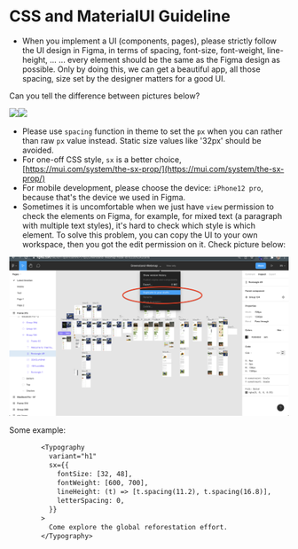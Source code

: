 # CSS and MaterialUI Guideline

* When you implement a UI (components, pages), please strictly follow the UI design in Figma, in terms of spacing, font-size, font-weight, line-height, ... ... every element should be the same as the Figma design as possible. Only by doing this, we can get a beautiful app, all those spacing, size set by the designer matters for a good UI.

&#x20;     Can you tell the difference between pictures below?&#x20;

![](<.gitbook/assets/image (2).png>)![](<.gitbook/assets/image (3).png>)

* Please use `spacing` function in theme to set the `px` when you can rather than raw `px` value instead. Static size values like '32px' should be avoided.
* For one-off CSS style, `sx` is a better choice, [https://mui.com/system/the-sx-prop/](https://mui.com/system/the-sx-prop/)
* For mobile development, please choose the device: `iPhone12 pro`, because that's the device we used in Figma.
* Sometimes it is uncomfortable when we just have `view` permission to check the elements on Figma, for example, for mixed text (a paragraph with multiple text styles), it's hard to check which style is which element. To solve this problem, you can copy the UI to your own workspace, then you got the edit permission on it. Check picture below:



![](<.gitbook/assets/Screen Shot 2022-01-22 at 3.02.04 PM.png>)

Some example:

```
        <Typography
          variant="h1"
          sx={{
            fontSize: [32, 48],
            fontWeight: [600, 700],
            lineHeight: (t) => [t.spacing(11.2), t.spacing(16.8)],
            letterSpacing: 0,
          }}
        >
          Come explore the global reforestation effort.
        </Typography>
```
